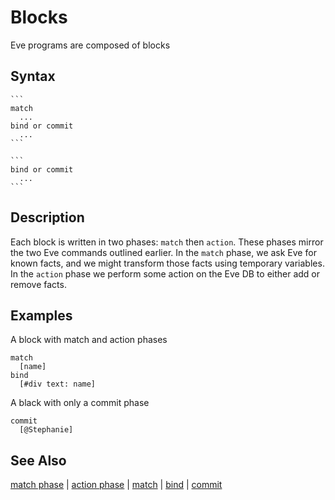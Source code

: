 # Blocks

Eve programs are composed of blocks

## Syntax



    ```
    match
      ...
    bind or commit
      ...
    ```
    
    ```
    bind or commit
      ...
    ```

## Description

Each block is written in two phases: `match` then `action`. These phases mirror the two Eve commands outlined earlier. In the `match` phase, we ask Eve for known facts, and we might transform those facts using temporary variables. In the `action` phase we perform some action on the Eve DB to either add or remove facts.

## Examples

A block with match and action phases

```
match
  [name]
bind
  [#div text: name]
```

A black with only a commit phase

```
commit
  [@Stephanie]
```

## See Also

[match phase](match-phase.md) | [action phase](action-phase.md) | [match](match.md) | [bind](bind.md) | [commit](commit.md)
